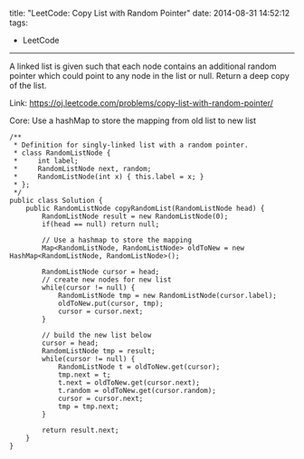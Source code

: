 title: "LeetCode: Copy List with Random Pointer"
date: 2014-08-31 14:52:12
tags:
 - LeetCode
---
A linked list is given such that each node contains an additional random pointer which could point to any node in the list or null.
Return a deep copy of the list.
<!-- more -->
Link: https://oj.leetcode.com/problems/copy-list-with-random-pointer/

Core: Use a hashMap to store the mapping from old list to new list

```
/**
 * Definition for singly-linked list with a random pointer.
 * class RandomListNode {
 *     int label;
 *     RandomListNode next, random;
 *     RandomListNode(int x) { this.label = x; }
 * };
 */
public class Solution {
    public RandomListNode copyRandomList(RandomListNode head) {
        RandomListNode result = new RandomListNode(0);
        if(head == null) return null;
        
        // Use a hashmap to store the mapping
        Map<RandomListNode, RandomListNode> oldToNew = new HashMap<RandomListNode, RandomListNode>();
        
        RandomListNode cursor = head;
        // create new nodes for new list
        while(cursor != null) {
            RandomListNode tmp = new RandomListNode(cursor.label);
            oldToNew.put(cursor, tmp);
            cursor = cursor.next;
        }
        
        // build the new list below
        cursor = head;
        RandomListNode tmp = result;
        while(cursor != null) {
            RandomListNode t = oldToNew.get(cursor);
            tmp.next = t;
            t.next = oldToNew.get(cursor.next);
            t.random = oldToNew.get(cursor.random);
            cursor = cursor.next;
            tmp = tmp.next;
        }
        
        return result.next;
    }
}
```